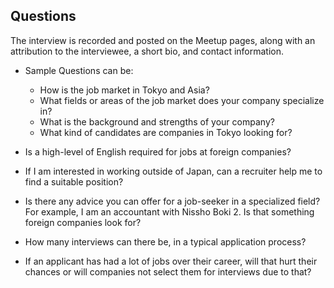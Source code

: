 ## Questions
The interview is recorded and posted on the Meetup pages, along with an attribution to the interviewee, a short bio, and contact information. 

- Sample Questions can be:
  - How is the job market in Tokyo and Asia?
  - What fields or areas of the job market does your company specialize in?
  - What is the background and strengths of your company?
  - What kind of candidates are companies in Tokyo looking for?

 - Is a high-level of English required for jobs at foreign companies?
  - If I am interested in working outside of Japan, can a recruiter help me to find a suitable position?
  - Is there any advice you can offer for a job-seeker in a specialized field? For example, I am an accountant with Nissho Boki 2. Is that something foreign companies look for?

 - How many interviews can there be, in a typical application process?
 - If an applicant has had a lot of jobs over their career, will that hurt their chances or will companies not select them for interviews due to that?
